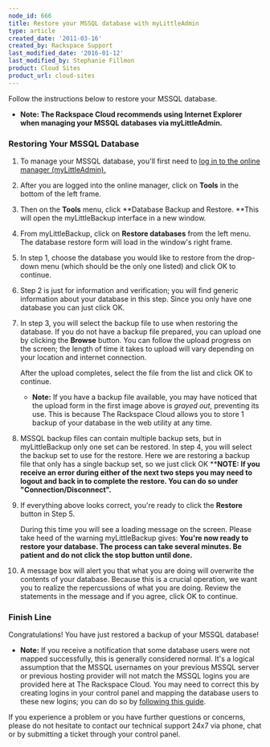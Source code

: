 ```yaml
---
node_id: 666
title: Restore your MSSQL database with myLittleAdmin
type: article
created_date: '2011-03-16'
created_by: Rackspace Support
last_modified_date: '2016-01-12'
last_modified_by: Stephanie Fillmon
product: Cloud Sites
product_url: cloud-sites
---
```


Follow the instructions below to restore your MSSQL database.

-   **Note: The Rackspace Cloud recommends using Internet Explorer when
    managing your MSSQL databases via myLittleAdmin.**



### Restoring Your MSSQL Database

1.  To manage your MSSQL database, you'll first need to [log in to the
    online
    manager (myLittleAdmin).](/how-to/rackspace-cloud-sites-essentials-mylittleadmin-database-management-interface)

2.  After you are logged into the online manager, click on **Tools** in
    the bottom of the left frame.

3.  Then on the **Tools** menu, click **Database Backup and Restore.
     **This will open the myLittleBackup interface in a new window.

4.  From myLittleBackup, click on **Restore databases** from the
    left menu.  The database restore form will load in the window's
    right frame.

5.  In step 1, choose the database you would like to restore from the
    drop-down menu (which should be the only one listed) and click OK to
    continue.

6.  Step 2 is just for information and verification; you will find
    generic information about your database in this step. Since you only
    have one database you can just click OK.

7.  In step 3, you will select the backup file to use when restoring
    the database.  If you do not have a backup file prepared, you can
    upload one by clicking the **Browse** button.
    You can follow the upload progress on the screen; the length of time
    it takes to upload will vary depending on your location and internet
    connection.

    After the upload completes, select the file from the list and click
    OK to continue.
    -   **Note:** If you have a backup file available, you may have
        noticed that the upload form in the first image above is *grayed
        out*, preventing its use. This is because The Rackspace Cloud
        allows you to store 1 backup of your database in the web utility
        at any time.


8.  MSSQL backup files can contain multiple backup sets, but in
    myLittleBackup only one set can be restored. In step 4, you will
    select the backup set to use for the restore. Here we are restoring
    a backup file that only has a single backup set, so we just click OK
    \*\***NOTE: If you receive an error during either of the next two
    steps you may need to logout and back in to complete the restore.
    You can do so under "Connection/Disconnect".**

9.  If everything above looks correct, you're ready to click the
    **Restore** button in Step 5.

    During this time you will see a loading message on the screen.
    Please take heed of the warning myLittleBackup gives: **You're now
    ready to restore your database. The process can take
    several minutes. Be patient and do not click the stop button
    until done.**

10. A message box will alert you that what you are doing will overwrite
    the contents of your database. Because this is a crucial operation,
    we want you to realize the repercussions of what you are doing.
    Review the statements in the message and if you agree, click OK
    to continue.



### Finish Line

Congratulations! You have just restored a backup of your MSSQL database!

-   **Note:** If you receive a notification that some database users
    were not mapped successfully, this is generally considered normal.
    It's a logical assumption that the MSSQL usernames on your previous
    MSSQL server or previous hosting provider will not match the MSSQL
    logins you are provided here at The Rackspace Cloud. You may need to
    correct this by creating logins in your control panel and mapping
    the database users to these new logins; you can do so by [following
    this
    guide](/how-to/remap-database-users-in-mylittleadmin "How to change ownership or remap database users in myLittleAdmin").

If you experience a problem or you have further questions or concerns,
please do not hesitate to contact our technical support 24x7 via phone,
chat or by submitting a ticket through your control panel.


